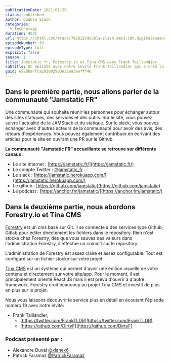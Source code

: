 ```yaml
---
publicationDate: 2021-01-29
status: published
author: Double Slash
categories:
  - Technology
duration: 4531
url: https://chtbl.com/track/79E812/double-slash.ams3.cdn.digitaloceanspaces.com/DS_019_jamstatic.mp3
episodeNumber: 19
episodeType: full
explicit: false
season: 1
title: Jamstatic fr, Forestry.io et Tina CMS avec Frank Taillandier
subtitle: Un épisode avec notre invité Frank Taillandier qui a créé la communauté Jamstatic FR et qui travaille pour Forestry.io. Un épisode orienté statique !
guid: e920b97fca291002903e32ea3aefff46
---
```


## Dans le première partie, nous allons parler de la communauté "Jamstatic FR"

Une communauté qui souhaite réunir les personnes pour échanger autour des sites statiques, des services et des outils.
Sur le site, vous pouvez suivre l'actualité de la JAMStack et du statique. Sur le slack, vous pouvez échanger avec d'autres acteurs de la communauté pour avoir des avis, des retours d'expériences.
Vous pouvez également contribuer en écrivant des articles pour le site en ouvrant une PR sur le Github.

**La communauté "Jamstatic FR" accueillante se retrouve sur différents canaux :**

- Le site internet : [https://jamstatic.fr/](https://jamstatic.fr/)
- Le compte Twitter : [@jamstatic_fr](https://twitter.com/jamstatic_fr)
- Le slack : [https://jamstatic.herokuapp.com/](https://jamstatic.herokuapp.com/)
- Le github : [https://github.com/jamstatic](https://github.com/jamstatic)
- Le podcast : [https://anchor.fm/jamstatic/](https://anchor.fm/jamstatic/)

## Dans la deuxième partie, nous abordons Forestry.io et Tina CMS

[Forestry](https://forestry.io/) est un cms basé sur Git. Il se connecte à des services type Github, Gitlab pour éditer directement les fichiers dans le repository. Rien n'est stocké chez Forestry, dès que vous sauvez des valeurs dans l'administration Forestry, il effectue un commit sur le repository.

L'administration de Forestry est assez claire et assez configurable. Tout est configuré sur un fichier stocké sur votre projet.

[Tina CMS](https://tina.io/) est un système qui permet d'avoir une édition visuelle de votre contenu et directement sur votre site/app. Pour le moment, il est principalement orienté React JS mais il est prévu d'ouvrir à d'autre framework.
Forestry croit beaucoup au projet Tina CMS et investit de plus en plus sur le projet.

Nous vous laissons découvrir le service plus en détail en écoutant l'épisode numéro 19 avec notre invité:

- Frank Taillandier,
  - [https://twitter.com/FrankTLDR](https://twitter.com/FrankTLDR)
  - [https://github.com/DirtyF](https://github.com/DirtyF)

### Podcast présenté par :

- Alexandre Duval [@xlanex6](https://twitter.com/xlanex6)
- Patrick Faramaz [@PatrickFaramaz](https://twitter.com/PatrickFaramaz)
